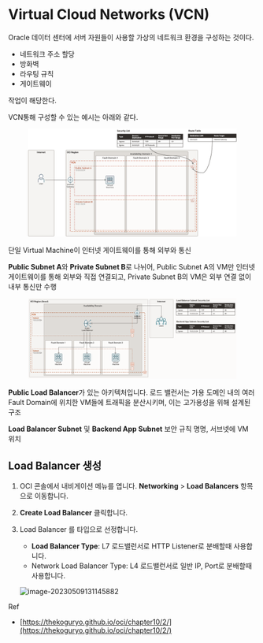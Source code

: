 # Virtual Cloud Networks (VCN)

Oracle 데이터 센터에 서버 자원들이 사용할 가상의 네트워크 환경을 구성하는 것이다.

* 네트워크 주소 할당
* 방화벽
* 라우팅 규칙
* 게이트웨이

작업이 해당한다.

VCN통해 구성할 수 있는 예시는 아래와 같다.

<figure><img src="../../../../.gitbook/assets/image (1) (1) (1) (1) (1) (1).png" alt=""><figcaption></figcaption></figure>

단일 Virtual Machine이 인터넷 게이트웨이를 통해 외부와 통신

**Public Subnet A**와 **Private Subnet B**로 나뉘어, Public Subnet A의 VM만 인터넷 게이트웨이를 통해 외부와 직접 연결되고, Private Subnet B의 VM은 외부 연결 없이 내부 통신만 수행



<figure><img src="../../../../.gitbook/assets/image (1) (1) (1) (1) (1) (1) (1).png" alt=""><figcaption></figcaption></figure>

**Public Load Balancer**가 있는 아키텍처입니다. 로드 밸런서는 가용 도메인 내의 여러 Fault Domain에 위치한 VM들에 트래픽을 분산시키며, 이는 고가용성을 위해 설계된 구조

**Load Balancer Subnet** 및 **Backend App Subnet** 보안 규칙 명명, 서브넷에 VM 위치

## **Load Balancer 생성**

1. OCI 콘솔에서 내비게이션 메뉴를 엽니다. **Networking** > **Load Balancers** 항목으로 이동합니다.
2. **Create Load Balancer** 클릭합니다.
3.  Load Balancer 를 타입으로 선정합니다.

    * **Load Balancer Type**: L7 로드밸런서로 HTTP Listener로 분배할때 사용합니다.
    * Network Load Balancer Type: L4 로드밸런서로 일반 IP, Port로 분배할때 사용합니다.

    ![image-20230509131145882](https://thekoguryo.github.io/oci/chapter10/images/image-20230509131145882.png)

Ref

* [https://thekoguryo.github.io/oci/chapter10/2/](https://thekoguryo.github.io/oci/chapter10/2/)
